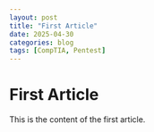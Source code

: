 ```yaml
---
layout: post
title: "First Article"
date: 2025-04-30
categories: blog
tags: [CompTIA, Pentest]
---
```


# First Article
This is the content of the first article.
